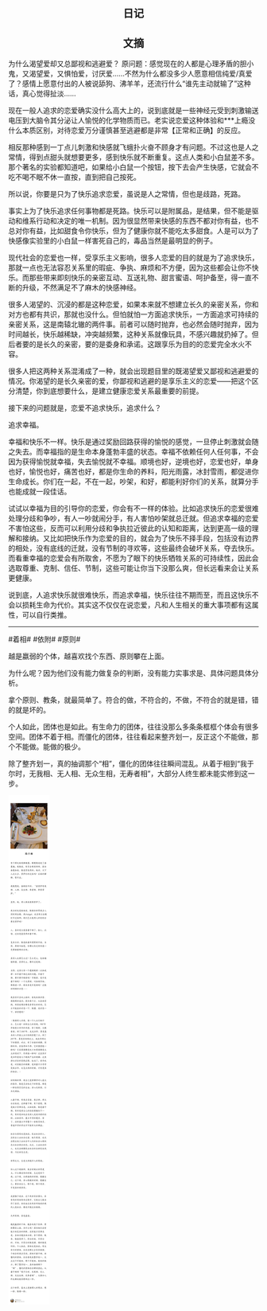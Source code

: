 ## <center>日记</center>



## <center>文摘</center>

为什么渴望爱却又总鄙视和逃避爱？
原问题：感觉现在的人都是心理矛盾的胆小鬼，又渴望爱，又惧怕爱，讨厌爱……不然为什么都没多少人愿意相信纯爱/真爱了？感情上愿意付出的人被说舔狗、沸羊羊，还流行什么“谁先主动就输了”这种话，真心觉得扯淡……

现在一般人追求的恋爱确实没什么高大上的，说到底就是一些神经元受到刺激输送电压到大脑令其分泌让人愉悦的化学物质而已。老实说恋爱这种体验和***上瘾没什么本质区别，对待恋爱万分谨慎甚至逃避都是非常【正常和正确】的反应。

相反那种感到一丁点儿刺激和快感就飞蛾扑火奋不顾身才有问题。不过这也是人之常情，得到点甜头就想要更多，感到快乐就不断重复。这点人类和小白鼠差不多。那个著名的实验都知道吧，如果给小白鼠一个按钮，按下去会产生快感，它就会不吃不喝不眠不休一直按，直到把自己按死。

所以说，你要是只为了快乐追求恋爱，虽说是人之常情，但也是歧路，死路。

事实上为了快乐追求任何事物都是死路。快乐可以是附属品，是结果，但不能是驱动和维系行动和决定的唯一机制。因为很显然带来快感的东西不都对你有益，也不总对你有益，比如甜食令你快乐，但为了健康你就不能吃太多甜食。人是可以为了快感像实验里的小白鼠一样害死自己的，毒品当然是最明显的例子。

现代社会的恋爱也一样，受享乐主义影响，很多人恋爱的目的就是为了追求快乐，那就一点也无法容忍关系里的瑕疵、争执、麻烦和不方便，因为这些都会让你不快乐。而那些带来即刻快乐的亲密互动、互送礼物、甜言蜜语、呵护备至，得一直不断的升级，不然满足不了麻木的快感神经。

很多人渴望的、沉浸的都是这种恋爱，如果本来就不想建立长久的亲密关系，你和对方也都有共识，那就也没什么。但怕就怕一方面追求快乐，一方面追求可持续的亲密关系，这是南辕北辙的两件事。前者可以随时抛弃，也必然会随时抛弃，因为时间越长，快乐越稀缺，冲突越频繁，这种关系就像玩具，不感兴趣就扔掉了。但后者要的是长久的亲密，要的是委身和承诺。这跟享乐为目的的恋爱完全水火不容。

很多人把这两种关系混淆成了一种，就会出现题目里的既渴望爱又鄙视和逃避爱的情况。你渴望的是长久亲密的爱，你鄙视和逃避的是享乐主义的恋爱——把这个区分清楚，你到底想要什么，是建立健康恋爱关系最重要的前提。

接下来的问题就是，恋爱不追求快乐，追求什么？

追求幸福。

幸福和快乐不一样。快乐是通过奖励回路获得的愉悦的感觉，一旦停止刺激就会随之失去。而幸福指的是生命本身蓬勃丰盛的状态。幸福不依赖任何人任何事，不会因为获得愉悦就幸福，失去愉悦就不幸福。顺境也好，逆境也好，恋爱也好，单身也好，愉悦也好，痛苦也好，都是你生命的养料，阳光雨露，冰封雪雨，都促进你生命成长。你们在一起，不在一起，吵架，和好，都能利好你们的关系，就算分手也能成就一段佳话。

试试以幸福为目的引导你的恋爱，你会有不一样的体验。比如追求快乐的恋爱很难处理分歧和争吵，有人一吵就闹分手，有人害怕吵架就总迁就。但追求幸福的恋爱不害怕这些，反而可以利用分歧和争执拉近彼此的认知和距离，达到更高一级的理解和接纳。又比如把快乐作为恋爱的目的，就会为了快乐不择手段，包括没有边界的相处，没有底线的迁就，没有节制的寻欢等，这些最终会破坏关系，夺去快乐。而看重幸福的恋爱会有所取舍，不愿为了眼下的快乐牺牲关系的可持续性，因此会选取尊重、克制、信任、节制，这些可能让你当下没那么爽，但长远看来会让关系更健康。

说到底，人追求快乐就很难快乐，而追求幸福，快乐往往不期而至，而且这快乐不会以损耗生命为代价。其实这不仅仅在说恋爱，凡和人生相关的重大事项都有这属性，可以自行类推。

---

#着相# #依附# #原则#

越是嬴弱的个体，越喜欢找个东西、原则攀在上面。

为什么呢？因为他们没有能力做复杂的判断，没有能力实事求是、具体问题具体分析。

拿个原则、教条，就最简单了。符合的做，不符合的，不做，不符合的就是错，错的就是坏的。

个人如此，团体也是如此。有生命力的团体，往往没那么多条条框框个体会有很多空间。团体不着于相。而僵化的团体，往往看起来整齐划一，反正这个不能做，那个不能做。能做的极少。

除了整齐划一，真的抽调那个“相”，僵化的团体往往瞬间混乱。从着于相到“我于尔时，无我相、无人相、无众生相，无寿者相”，大部分人终生都未能实修到这一步。

![着于相](./public/images/着于相.jpg)
